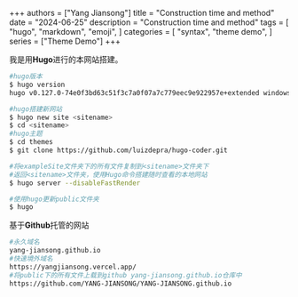 +++
authors = ["Yang Jiansong"]
title = "Construction time and method"
date = "2024-06-25"
description = "Construction time and method"
tags = [
    "hugo",
    "markdown",
    "emoji",
]
categories = [
    "syntax",
    "theme demo",
]
series = ["Theme Demo"]
+++

我是用**Hugo**进行的本网站搭建。
```bash
#hugo版本
$ hugo version
hugo v0.127.0-74e0f3bd63c51f3c7a0f07a7c779eec9e922957e+extended windows/amd64 BuildDate=2024-06-05T10:27:59Z VendorInfo=gohugoio

#hugo搭建新网站
$ hugo new site <sitename>
$ cd <sitename>
#hugo主题
$ cd themes
$ git clone https://github.com/luizdepra/hugo-coder.git 

#将exampleSite文件夹下的所有文件复制到<sitename>文件夹下
#返回<sitename>文件夹，使用Hugo命令搭建随时查看的本地网站
$ hugo server --disableFastRender

#使用hugo更新public文件夹
$ hugo
```
基于**Github**托管的网站

```bash
#永久域名
yang-jiansong.github.io
#快速境外域名
https://yangjiansong.vercel.app/
#将public下的所有文件上载到github yang-jiansong.github.io仓库中
https://github.com/YANG-JIANSONG/YANG-JIANSONG.github.io
```

